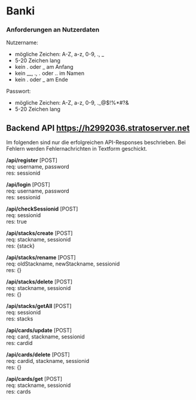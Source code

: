 

# Banki
### Anforderungen an Nutzerdaten
Nutzername:
- mögliche Zeichen: A-Z, a-z, 0-9, ., _
- 5-20 Zeichen lang
- kein . oder _ am Anfang
- kein __, _., ._ oder .. im Namen
- kein . oder _ am Ende

Passwort:
- mögliche Zeichen: A-Z, a-z, 0-9, ._@$!%*#?&
- 5-20 Zeichen lang
## Backend API https://h2992036.stratoserver.net
Im folgenden sind nur die erfolgreichen API-Responses beschrieben. Bei Fehlern werden Fehlernachrichten in Textform geschickt.

**/api/register** [POST]<br/>
req: username, password<br/>
res: sessionid<br/>

**/api/login** [POST]<br/>
req: username, password<br/>
res: sessionid

**/api/checkSessionid** [POST]<br/>
req: sessionid<br/>
res: true

**/api/stacks/create** [POST]<br/>
req: stackname, sessionid<br/>
res: {stack}

**/api/stacks/rename** [POST]<br/>
req: oldStackname, newStackname, sessionid<br/>
res: {}

**/api/stacks/delete** [POST]<br/>
req: stackname, sessionid<br/>
res: {}

**/api/stacks/getAll** [POST]<br/>
req: sessionid<br/>
res: stacks

**/api/cards/update** [POST]<br/>
req: card, stackname, sessionid<br/>
res: cardid

**/api/cards/delete** [POST]<br/>
req: cardid, stackname, sessionid<br/>
res: {}

**/api/cards/get** [POST]<br/>
req: stackname, sessionid<br/>
res: cards
